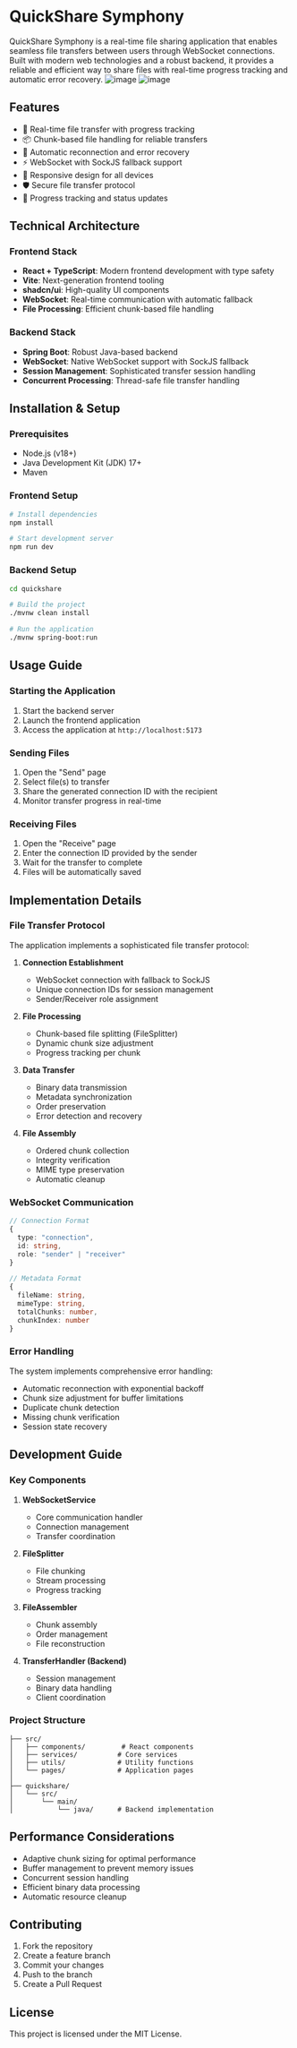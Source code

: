 # QuickShare Symphony

QuickShare Symphony is a real-time file sharing application that enables seamless file transfers between users through WebSocket connections. Built with modern web technologies and a robust backend, it provides a reliable and efficient way to share files with real-time progress tracking and automatic error recovery.
![image](https://github.com/user-attachments/assets/42f8b407-5151-41cc-b973-6ac414c0f4ce)
![image](https://github.com/user-attachments/assets/085d231d-4770-479a-9886-0db42473256c)


## Features

- 🚀 Real-time file transfer with progress tracking
- 📦 Chunk-based file handling for reliable transfers
- 🔄 Automatic reconnection and error recovery
- ⚡ WebSocket with SockJS fallback support
- 📱 Responsive design for all devices
- 🛡️ Secure file transfer protocol
- 🎯 Progress tracking and status updates

## Technical Architecture

### Frontend Stack

- **React + TypeScript**: Modern frontend development with type safety
- **Vite**: Next-generation frontend tooling
- **shadcn/ui**: High-quality UI components
- **WebSocket**: Real-time communication with automatic fallback
- **File Processing**: Efficient chunk-based file handling

### Backend Stack

- **Spring Boot**: Robust Java-based backend
- **WebSocket**: Native WebSocket support with SockJS fallback
- **Session Management**: Sophisticated transfer session handling
- **Concurrent Processing**: Thread-safe file transfer handling

## Installation & Setup

### Prerequisites

- Node.js (v18+)
- Java Development Kit (JDK) 17+
- Maven

### Frontend Setup

```bash
# Install dependencies
npm install

# Start development server
npm run dev
```

### Backend Setup

```bash
cd quickshare

# Build the project
./mvnw clean install

# Run the application
./mvnw spring-boot:run
```

## Usage Guide

### Starting the Application

1. Start the backend server
2. Launch the frontend application
3. Access the application at `http://localhost:5173`

### Sending Files

1. Open the "Send" page
2. Select file(s) to transfer
3. Share the generated connection ID with the recipient
4. Monitor transfer progress in real-time

### Receiving Files

1. Open the "Receive" page
2. Enter the connection ID provided by the sender
3. Wait for the transfer to complete
4. Files will be automatically saved

## Implementation Details

### File Transfer Protocol

The application implements a sophisticated file transfer protocol:

1. **Connection Establishment**

   - WebSocket connection with fallback to SockJS
   - Unique connection IDs for session management
   - Sender/Receiver role assignment

2. **File Processing**

   - Chunk-based file splitting (FileSplitter)
   - Dynamic chunk size adjustment
   - Progress tracking per chunk

3. **Data Transfer**

   - Binary data transmission
   - Metadata synchronization
   - Order preservation
   - Error detection and recovery

4. **File Assembly**
   - Ordered chunk collection
   - Integrity verification
   - MIME type preservation
   - Automatic cleanup

### WebSocket Communication

```typescript
// Connection Format
{
  type: "connection",
  id: string,
  role: "sender" | "receiver"
}

// Metadata Format
{
  fileName: string,
  mimeType: string,
  totalChunks: number,
  chunkIndex: number
}
```

### Error Handling

The system implements comprehensive error handling:

- Automatic reconnection with exponential backoff
- Chunk size adjustment for buffer limitations
- Duplicate chunk detection
- Missing chunk verification
- Session state recovery

## Development Guide

### Key Components

1. **WebSocketService**

   - Core communication handler
   - Connection management
   - Transfer coordination

2. **FileSplitter**

   - File chunking
   - Stream processing
   - Progress tracking

3. **FileAssembler**

   - Chunk assembly
   - Order management
   - File reconstruction

4. **TransferHandler (Backend)**
   - Session management
   - Binary data handling
   - Client coordination

### Project Structure

```
├── src/
│   ├── components/         # React components
│   ├── services/          # Core services
│   ├── utils/             # Utility functions
│   └── pages/             # Application pages
│
├── quickshare/
│   └── src/
│       └── main/
│           └── java/      # Backend implementation
```

## Performance Considerations

- Adaptive chunk sizing for optimal performance
- Buffer management to prevent memory issues
- Concurrent session handling
- Efficient binary data processing
- Automatic resource cleanup

## Contributing

1. Fork the repository
2. Create a feature branch
3. Commit your changes
4. Push to the branch
5. Create a Pull Request

## License

This project is licensed under the MIT License.
